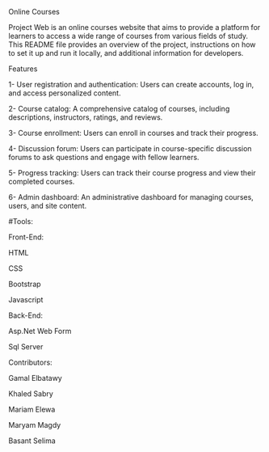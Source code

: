 Online Courses

Project Web is an online courses website that aims to provide a platform for learners to access a wide range of courses from various fields of study. This README file provides an overview of the project, instructions on how to set it up and run it locally, and additional information for developers.

Features

1- User registration and authentication: Users can create accounts, log in, and access personalized content.


2- Course catalog: A comprehensive catalog of courses, including descriptions, instructors, ratings, and reviews.


3- Course enrollment: Users can enroll in courses and track their progress.


4- Discussion forum: Users can participate in course-specific discussion forums to ask questions and engage with fellow learners.


5- Progress tracking: Users can track their course progress and view their completed courses.


6- Admin dashboard: An administrative dashboard for managing courses, users, and site content.


#Tools:

Front-End:

HTML

CSS

Bootstrap

Javascript

Back-End:

Asp.Net Web Form 

Sql Server

Contributors:

Gamal  Elbatawy

Khaled Sabry

Mariam Elewa

Maryam Magdy

Basant Selima
